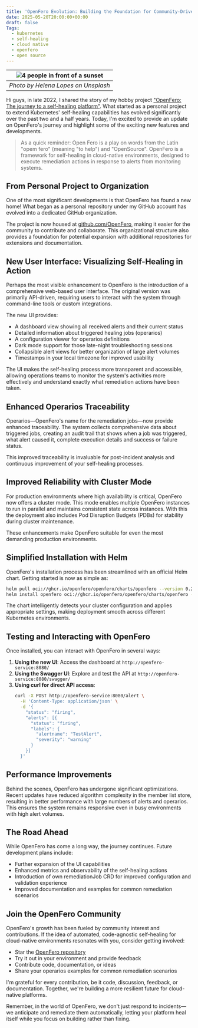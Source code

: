 ```yaml
---
title: 'OpenFero Evolution: Building the Foundation for Community-Driven Self-Healing Framework'
date: 2025-05-20T20:00:00+00:00
draft: false
Tags:
  - kubernetes
  - self-healing
  - cloud native
  - openfero
  - open source
---
```


| ![4 people in front of a sunset](https://cdn-images-1.medium.com/max/1000/0*oltUPFCNHjjq0yGH) |
|:--:|
| *Photo by Helena Lopes on Unsplash* |

Hi guys, in late 2022, I shared the story of my hobby project ["OpenFero: The journey to a self-healing platform"](/posts/the_journey_to_a_self_healing_platform/). What started as a personal project to extend Kubernetes' self-healing capabilities has evolved significantly over the past two and a half years. Today, I'm excited to provide an update on OpenFero's journey and highlight some of the exciting new features and developments.

> As a quick reminder: Open Fero is a play on words from the Latin "opem fero" (meaning "to help") and "OpenSource". OpenFero is a framework for self-healing in cloud-native environments, designed to execute remediation actions in response to alerts from monitoring systems.

## From Personal Project to Organization

One of the most significant developments is that OpenFero has found a new home! What began as a personal repository under my GitHub account has evolved into a dedicated GitHub organization.

The project is now housed at [github.com/OpenFero](https://github.com/OpenFero), making it easier for the community to contribute and collaborate. This organizational structure also provides a foundation for potential expansion with additional repositories for extensions and documentation.

## New User Interface: Visualizing Self-Healing in Action

Perhaps the most visible enhancement to OpenFero is the introduction of a comprehensive web-based user interface. The original version was primarily API-driven, requiring users to interact with the system through command-line tools or custom integrations.

The new UI provides:

- A dashboard view showing all received alerts and their current status
- Detailed information about triggered healing jobs (operarios)
- A configuration viewer for operarios definitions
- Dark mode support for those late-night troubleshooting sessions
- Collapsible alert views for better organization of large alert volumes
- Timestamps in your local timezone for improved usability

The UI makes the self-healing process more transparent and accessible, allowing operations teams to monitor the system's activities more effectively and understand exactly what remediation actions have been taken.

## Enhanced Operarios Traceability

Operarios—OpenFero's name for the remediation jobs—now provide enhanced traceability. The system collects comprehensive data about triggered jobs, creating an audit trail that shows when a job was triggered, what alert caused it, complete execution details and success or failure status.

This improved traceability is invaluable for post-incident analysis and continuous improvement of your self-healing processes.

## Improved Reliability with Cluster Mode

For production environments where high availability is critical, OpenFero now offers a cluster mode. This mode enables multiple OpenFero instances to run in parallel and maintains consistent state across instances. With this the deployment also includes Pod Disruption Budgets (PDBs) for stability during cluster maintenance.

These enhancements make OpenFero suitable for even the most demanding production environments.

## Simplified Installation with Helm

OpenFero's installation process has been streamlined with an official Helm chart. Getting started is now as simple as:

```bash
helm pull oci://ghcr.io/openfero/openfero/charts/openfero --version 0.2.1
helm install openfero oci://ghcr.io/openfero/openfero/charts/openfero --version 0.2.1
```

The chart intelligently detects your cluster configuration and applies appropriate settings, making deployment smooth across different Kubernetes environments.

## Testing and Interacting with OpenFero

Once installed, you can interact with OpenFero in several ways:

1. **Using the new UI**: Access the dashboard at `http://openfero-service:8080/`
2. **Using the Swagger UI**: Explore and test the API at `http://openfero-service:8080/swagger/`
3. **Using curl for direct API access**:
   ```bash
   curl -X POST http://openfero-service:8080/alert \
     -H 'Content-Type: application/json' \
     -d '{
       "status": "firing",
       "alerts": [{
         "status": "firing",
         "labels": {
           "alertname": "TestAlert",
           "severity": "warning"
         }
       }]
     }'
   ```

## Performance Improvements

Behind the scenes, OpenFero has undergone significant optimizations. Recent updates have reduced algorithm complexity in the member list store, resulting in better performance with large numbers of alerts and operarios. This ensures the system remains responsive even in busy environments with high alert volumes.

## The Road Ahead

While OpenFero has come a long way, the journey continues. Future development plans include:

- Further expansion of the UI capabilities
- Enhanced metrics and observability of the self-healing actions
- Introduction of own remediationJob CRD for improved configuration and validation experience
- Improved documentation and examples for common remediation scenarios

## Join the OpenFero Community

OpenFero's growth has been fueled by community interest and contributions. If the idea of automated, code-agnostic self-healing for cloud-native environments resonates with you, consider getting involved:

- Star the [OpenFero repository](https://github.com/OpenFero/openfero)
- Try it out in your environment and provide feedback
- Contribute code, documentation, or ideas
- Share your operarios examples for common remediation scenarios

I'm grateful for every contribution, be it code, discussion, feedback, or documentation. Together, we're building a more resilient future for cloud-native platforms.

Remember, in the world of OpenFero, we don't just respond to incidents—we anticipate and remediate them automatically, letting your platform heal itself while you focus on building rather than fixing.
